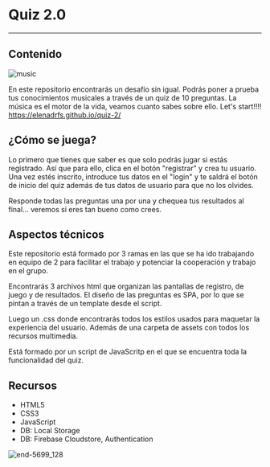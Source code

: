# Quiz 2.0 #
---
## Contenido ##
![music](https://github.com/ElenaDRFS/quiz-2/assets/145337549/3d805dba-cf91-47e0-8db7-700ecc1be4c3)

En este repositorio encontrarás un desafío sin igual. Podrás poner a prueba tus conocimientos musicales a través de un quiz de 10  preguntas. La música es el motor de la vida, veamos cuanto sabes sobre ello. Let's start!!!! https://elenadrfs.github.io/quiz-2/ 

## ¿Cómo se juega? ##
Lo primero que tienes que saber es que solo podrás jugar si estás registrado. Así que para ello, clica en el botón "registrar" y crea tu usuario. Una vez estés inscrito, introduce tus datos en el "login" y te saldrá el botón de inicio del quiz además de tus datos de usuario para que no los olvides. 

Responde todas las preguntas una por una y chequea tus resultados al final... veremos si eres tan bueno como crees. 


## Aspectos técnicos ##
Este repositorio está formado por 3 ramas en las que se ha ido trabajando en equipo de 2 para facilitar el trabajo y potenciar la cooperación y trabajo en el grupo. 

Encontrarás 3 archivos html que organizan las pantallas de registro, de juego y de resultados. El diseño de las preguntas es SPA, por lo que se pintan a través de un template desde el script. 

Luego un .css donde encontrarás todos los estilos usados para maquetar la experiencia del usuario. Además de una carpeta de assets con todos los recursos multimedia. 

Está formado por un script de JavaScritp en el que se encuentra toda la funcionalidad del quiz. 

## Recursos ##
- HTML5
- CSS3
- JavaScript
- DB: Local Storage
- DB: Firebase Cloudstore, Authentication



![end-5699_128](https://github.com/ElenaDRFS/quiz-2/assets/145337549/8c7c4d51-ac24-4921-bc2b-cd832144f68e)
